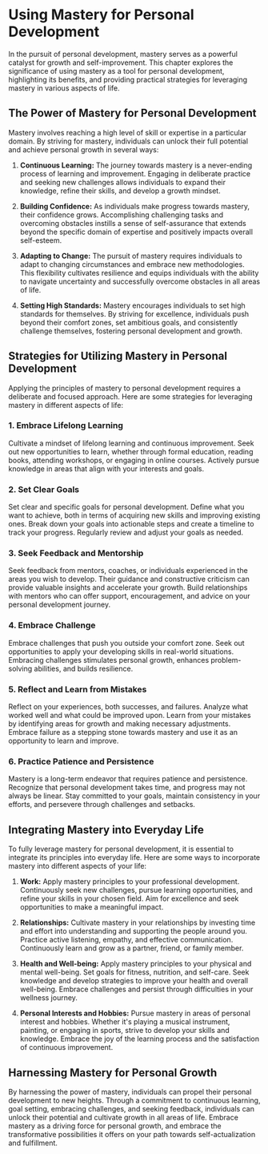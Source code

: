 Using Mastery for Personal Development
===============================================

In the pursuit of personal development, mastery serves as a powerful catalyst for growth and self-improvement. This chapter explores the significance of using mastery as a tool for personal development, highlighting its benefits, and providing practical strategies for leveraging mastery in various aspects of life.

The Power of Mastery for Personal Development
---------------------------------------------

Mastery involves reaching a high level of skill or expertise in a particular domain. By striving for mastery, individuals can unlock their full potential and achieve personal growth in several ways:

1. **Continuous Learning:** The journey towards mastery is a never-ending process of learning and improvement. Engaging in deliberate practice and seeking new challenges allows individuals to expand their knowledge, refine their skills, and develop a growth mindset.

2. **Building Confidence:** As individuals make progress towards mastery, their confidence grows. Accomplishing challenging tasks and overcoming obstacles instills a sense of self-assurance that extends beyond the specific domain of expertise and positively impacts overall self-esteem.

3. **Adapting to Change:** The pursuit of mastery requires individuals to adapt to changing circumstances and embrace new methodologies. This flexibility cultivates resilience and equips individuals with the ability to navigate uncertainty and successfully overcome obstacles in all areas of life.

4. **Setting High Standards:** Mastery encourages individuals to set high standards for themselves. By striving for excellence, individuals push beyond their comfort zones, set ambitious goals, and consistently challenge themselves, fostering personal development and growth.

Strategies for Utilizing Mastery in Personal Development
--------------------------------------------------------

Applying the principles of mastery to personal development requires a deliberate and focused approach. Here are some strategies for leveraging mastery in different aspects of life:

### 1. Embrace Lifelong Learning

Cultivate a mindset of lifelong learning and continuous improvement. Seek out new opportunities to learn, whether through formal education, reading books, attending workshops, or engaging in online courses. Actively pursue knowledge in areas that align with your interests and goals.

### 2. Set Clear Goals

Set clear and specific goals for personal development. Define what you want to achieve, both in terms of acquiring new skills and improving existing ones. Break down your goals into actionable steps and create a timeline to track your progress. Regularly review and adjust your goals as needed.

### 3. Seek Feedback and Mentorship

Seek feedback from mentors, coaches, or individuals experienced in the areas you wish to develop. Their guidance and constructive criticism can provide valuable insights and accelerate your growth. Build relationships with mentors who can offer support, encouragement, and advice on your personal development journey.

### 4. Embrace Challenge

Embrace challenges that push you outside your comfort zone. Seek out opportunities to apply your developing skills in real-world situations. Embracing challenges stimulates personal growth, enhances problem-solving abilities, and builds resilience.

### 5. Reflect and Learn from Mistakes

Reflect on your experiences, both successes, and failures. Analyze what worked well and what could be improved upon. Learn from your mistakes by identifying areas for growth and making necessary adjustments. Embrace failure as a stepping stone towards mastery and use it as an opportunity to learn and improve.

### 6. Practice Patience and Persistence

Mastery is a long-term endeavor that requires patience and persistence. Recognize that personal development takes time, and progress may not always be linear. Stay committed to your goals, maintain consistency in your efforts, and persevere through challenges and setbacks.

Integrating Mastery into Everyday Life
--------------------------------------

To fully leverage mastery for personal development, it is essential to integrate its principles into everyday life. Here are some ways to incorporate mastery into different aspects of your life:

1. **Work:** Apply mastery principles to your professional development. Continuously seek new challenges, pursue learning opportunities, and refine your skills in your chosen field. Aim for excellence and seek opportunities to make a meaningful impact.

2. **Relationships:** Cultivate mastery in your relationships by investing time and effort into understanding and supporting the people around you. Practice active listening, empathy, and effective communication. Continuously learn and grow as a partner, friend, or family member.

3. **Health and Well-being:** Apply mastery principles to your physical and mental well-being. Set goals for fitness, nutrition, and self-care. Seek knowledge and develop strategies to improve your health and overall well-being. Embrace challenges and persist through difficulties in your wellness journey.

4. **Personal Interests and Hobbies:** Pursue mastery in areas of personal interest and hobbies. Whether it's playing a musical instrument, painting, or engaging in sports, strive to develop your skills and knowledge. Embrace the joy of the learning process and the satisfaction of continuous improvement.

Harnessing Mastery for Personal Growth
--------------------------------------

By harnessing the power of mastery, individuals can propel their personal development to new heights. Through a commitment to continuous learning, goal setting, embracing challenges, and seeking feedback, individuals can unlock their potential and cultivate growth in all areas of life. Embrace mastery as a driving force for personal growth, and embrace the transformative possibilities it offers on your path towards self-actualization and fulfillment.
